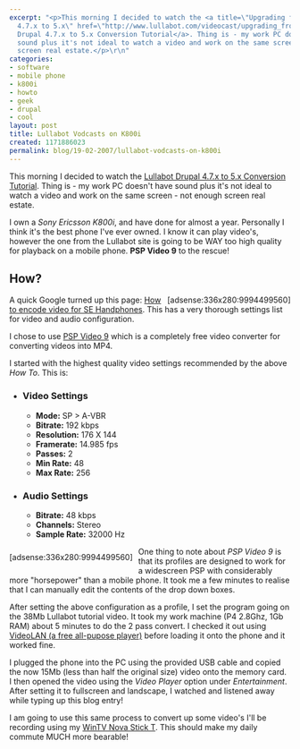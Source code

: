 ```yaml
---
excerpt: "<p>This morning I decided to watch the <a title=\"Upgrading from Drupal
  4.7.x to 5.x\" href=\"http://www.lullabot.com/videocast/upgrading_from_drupal_4_7_x_to_drupal_5_x\">Lullabot
  Drupal 4.7.x to 5.x Conversion Tutorial</a>. Thing is - my work PC doesn't have
  sound plus it's not ideal to watch a video and work on the same screen - not enough
  screen real estate.</p>\r\n"
categories:
- software
- mobile phone
- k800i
- howto
- geek
- drupal
- cool
layout: post
title: Lullabot Vodcasts on K800i
created: 1171886023
permalink: blog/19-02-2007/lullabot-vodcasts-on-k800i
---
```

<p>This morning I decided to watch the <a title="Upgrading from Drupal 4.7.x to 5.x" href="http://www.lullabot.com/videocast/upgrading_from_drupal_4_7_x_to_drupal_5_x">Lullabot Drupal 4.7.x to 5.x Conversion Tutorial</a>. Thing is - my work PC doesn't have sound plus it's not ideal to watch a video and work on the same screen - not enough screen real estate.</p>
<!--break-->
<p>I own a <em>Sony Ericsson K800i</em>, and have done for almost a year. Personally I think it's the best phone I've ever owned. I know it can play video's, however the one from the Lullabot site is going to be WAY too high quality for playback on a mobile phone. <strong>PSP Video 9</strong> to the rescue!</p>
<h2>How?</h2>
<div style="margin: 0px 0px 0px 10px; float: right;">[adsense:336x280:9994499560]</div>
<p>A quick Google turned up this page: <a title="How to encode video for SE Handphones" href="http://forums.asia.cnet.com/showthread.php?t=2655"> How to encode video for SE Handphones</a>. This has a very thorough settings list for video and audio configuration.</p>
<p>I chose to use <a title="Get PSP Video 9 here for free" href="http://www.pspvideo9.com/">PSP Video 9</a>  which is a completely free video converter for converting videos into MP4.</p>
<p>I started with the highest quality video settings recommended by the above <em>How To</em>. This is:</p>
<ul style="clear: right;">
    <li>
    <h3>Video Settings</h3>
    <ul>
        <li><strong>Mode:</strong> SP &gt; A-VBR</li>
        <li><strong>Bitrate:</strong> 192 kbps</li>
        <li><strong>Resolution:</strong> 176 X 144</li>
        <li><strong>Framerate:</strong> 14.985 fps</li>
        <li><strong>Passes:</strong> 2</li>
        <li><strong>Min Rate:</strong> 48</li>
        <li><strong>Max Rate:</strong> 256</li>
    </ul>
    </li>
    <li>
    <h3>Audio Settings</h3>
    <ul>
        <li><strong>Bitrate:</strong> 48 kbps</li>
        <li><strong>Channels:</strong> Stereo</li>
        <li><strong>Sample Rate:</strong> 32000 Hz</li>
    </ul>
    </li>
</ul>
<div style="margin: 10px 10px 10px 0px; float: left;">[adsense:336x280:9994499560]</div>
<p>One thing to note about <em>PSP Video 9</em> is that its profiles are designed to work for a widescreen PSP with considerably more &quot;horsepower&quot; than a mobile phone. It took me a few minutes to realise that I can manually edit the contents of the drop down boxes.</p>
<p>After setting the above configuration as a profile, I set the program going on the 38Mb Lullabot tutorial video. It took my work machine (P4 2.8Ghz, 1Gb RAM) about 5 minutes to do the 2 pass convert. I checked it out using <a title="VideoLAN - a free all-pupose player" href="http://www.videolan.org/">VideoLAN (a free all-pupose player)</a> before loading it onto the phone and it worked fine.</p>
<p>I plugged the phone into the PC using the provided USB cable and copied the now 15Mb (less than half the original size) video onto the memory card. I then opened the video using the <em>Video Player</em> option under <em>Entertainment</em>. After setting it to fullscreen and landscape, I watched and listened away while typing up this blog entry!</p>
<p>I am going to use this same process to convert up some video's I'll be recording using my <a title="Nova Stick T Review" href="/blog/31-12-2006/wintv-nova-t-stick-review">WinTV Nova Stick T</a>. This should make my daily commute MUCH more bearable!</p>
